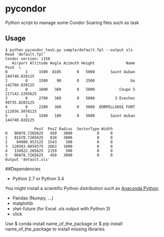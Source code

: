 # pycondor
Python script to manage some Condor Soaring files such as task

## Usage

    $ python pycondor_task.py sample/default.fpl --output xls
    Read 'default.fpl'
    Condor version: 1150
       Airport Altitude Angle Azimuth Height              Name            PosX  \
    0        1     1500  8105       0   5000       Saint Auban   144740.828125
    1        0     1500    90       0   2500                Go   142760.828125
    2        0     1600   360       0   5000           Coupe S  117142.2265625
    3        0     2700   360       0   5000         3 Eveches   99735.8203125
    4        0     2200   360       0   5000  DORMILLOUSE FORT  111656.5078125
    5        1     1500   180       0   5000       Saint Auban   144740.828125

                 PosY  PosZ Radius  SectorType Width
    0   96078.7265625   450   3000           0     0
    1   91578.7265625   810   3000           0     0
    2    94980.953125  1543    500           0     0
    3  120593.0859375  2663   1000           0     0
    4   134922.265625  2159    500           0     0
    5   96078.7265625   450   3000           0     0
    Output 'default.xls'

##Dependencies
* Python 2.7 or Python 3.4

You might install a scientific Python distribution such as [Anaconda Python](http://continuum.io/).
* Pandas (Numpy, ...)
* matplotlib
* xlwt-future (for Excel .xls output with Python 3)
* click

Use
    $ conda install name_of_the_package
or
    $ pip install name_of_the_package
to install missing libraries
